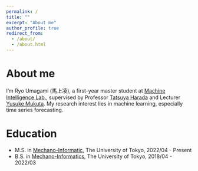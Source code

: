 ```yaml
---
permalink: /
title: ""
excerpt: "About me"
author_profile: true
redirect_from: 
  - /about/
  - /about.html
---
```


About me
======
I’m Ryo Umagami (馬上凌), a first-year master student at [Machine Intelligence Lab.](https://www.mi.t.u-tokyo.ac.jp/en), supervised by Professor [Tatsuya Harada](https://www.mi.t.u-tokyo.ac.jp/harada/) and Lecturer [Yusuke Mukuta](https://www.mi.t.u-tokyo.ac.jp/mukuta/index_ja.html](https://www.mi.t.u-tokyo.ac.jp/mukuta/)). My research interest lies in machine learning, especially time series forecasting.

Education
======
- M.S. in [Mechano-Informatic](https://www.i.u-tokyo.ac.jp/edu/course/m-i/index_e.shtml), The University of Tokyo, 2022/04 - Present
- B.S. in [Mechano-Informatics](https://www.i.u-tokyo.ac.jp/edu/course/m-i/index_e.shtml), The University of Tokyo, 2018/04 - 2022/03
